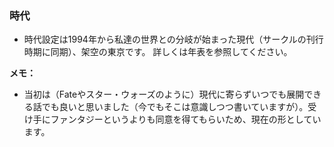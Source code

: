 ### 時代

- 時代設定は1994年から私達の世界との分岐が始まった現代（サークルの刊行時期に同期）、架空の東京です。
詳しくは年表を参照してください。

**メモ：**

- 当初は（Fateやスター・ウォーズのように）現代に寄らずいつでも展開できる話でも良いと思いました（今でもそこは意識しつつ書いていますが）。受け手にファンタジーというよりも同意を得てもらいため、現在の形としています。
